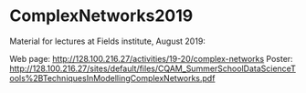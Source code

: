 # ComplexNetworks2019
Material for lectures at Fields institute, August 2019:

Web page: http://128.100.216.27/activities/19-20/complex-networks
Poster: http://128.100.216.27/sites/default/files/CQAM_SummerSchoolDataScienceTools%2BTechniquesInModellingComplexNetworks.pdf
